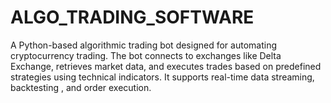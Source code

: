 # ALGO_TRADING_SOFTWARE
A Python-based algorithmic trading bot designed for automating cryptocurrency trading. The bot connects to exchanges like Delta Exchange, retrieves market data, and executes trades based on predefined strategies using technical indicators. It supports real-time data streaming, backtesting , and order execution.
